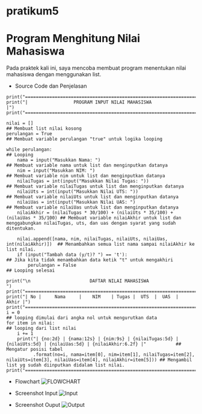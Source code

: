 # pratikum5
# Program Menghitung Nilai Mahasiswa

Pada praktek kali ini, saya mencoba membuat program menentukan nilai mahasiswa dengan menggunakan list.

- Source Code dan Penjelasan
```
print("==================================================================")
print("|                 PROGRAM INPUT NILAI MAHASISWA                  |")
print("==================================================================")

nilai = []                                                            ## Membuat list nilai kosong
perulangan = True                                                     ## Membuat variable perulangan "true" untuk logika looping

while perulangan:                                                     ## Looping
    nama = input("Masukkan Nama: ")                                   ## Membuat variable nama untuk list dan menginputkan datanya
    nim = input("Masukkan NIM: ")                                     ## Membuat variable nim untuk list dan menginputkan datanya
    nilaiTugas = int(input("Masukkan Nilai Tugas: "))                 ## Membuat variable nilaiTugas untuk list dan menginputkan datanya
    nilaiUts = int(input("Masukkan Nilai UTS: "))                     ## Membuat variable nilaiUts untuk list dan menginputkan datanya
    nilaiUas = int(input("Masukkan Nilai UAS: ")                      ## Membuat variable nilaiUas untuk list dan menginputkan datanya
    nilaiAkhir = (nilaiTugas * 30/100) + (nilaiUts * 35/100) + (nilaiUas * 35/100) ## Membuat variable nilaiAkhir untuk list dan menggabungkan nilaiTugas, uts, dan uas dengan syarat yang sudah ditentukan.

    nilai.append([nama, nim, nilaiTugas, nilaiUts, nilaiUas, int(nilaiAkhir)])  ## Menambahkan semua list nama sampai nilaiAkhir ke list nilai.
    if (input("Tambah data (y/t)? ") == 't'):                         ## Jika kita tidak menambahkan data ketik "t" untuk mengakhiri
        perulangan = False                                            ## Looping selesai

print("\n                      DAFTAR NILAI MAHASISWA                    ")
print("==================================================================")
print("| No |     Nama     |    NIM    | Tugas |  UTS  |  UAS  |  Akhir |")
print("==================================================================")
i = 0                                                                         ## looping dimulai dari angka nol untuk mengurutkan data
for item in nilai:                                                            ## looping dari list nilai
    i += 1
    print("| {no:2d} | {nama:12s} | {nim:9s} | {nilaiTugas:5d} | {nilaiUts:5d} | {nilaiUas:5d} | {nilaiAkhir:6.2f} |"           ## Mengatur posisi tabel
          .format(no=i, nama=item[0], nim=item[1], nilaiTugas=item[2], nilaiUts=item[3], nilaiUas=item[4], nilaiAkhir=item[5])) ## Mengambil list yg sudah diinputkan didalam list nilai.
print("==================================================================")
```
- Flowchart
![FLOWCHART](https://github.com/alviandwipramono/Pratikum5/blob/master/78066986_747638872417758_6048935199843024896_n.png)

- Screenshot Input
![Input](https://github.com/alviandwipramono/Pratikum5/blob/master/Untitled.png)

- Screenshot Ouput
![Output](https://github.com/alviandwipramono/Pratikum5/blob/master/ngopi.png)

